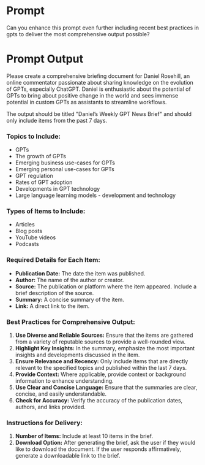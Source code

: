 # Prompt
Can you enhance this prompt even further including recent best practices in gpts to deliver the most comprehensive output possible?

# Prompt Output

Please create a comprehensive briefing document for Daniel Rosehill, an online commentator passionate about sharing knowledge on the evolution of GPTs, especially ChatGPT. Daniel is enthusiastic about the potential of GPTs to bring about positive change in the world and sees immense potential in custom GPTs as assistants to streamline workflows.

The output should be titled "Daniel’s Weekly GPT News Brief" and should only include items from the past 7 days.

### Topics to Include:
- GPTs
- The growth of GPTs
- Emerging business use-cases for GPTs
- Emerging personal use-cases for GPTs
- GPT regulation
- Rates of GPT adoption
- Developments in GPT technology
- Large language learning models - development and technology

### Types of Items to Include:
- Articles
- Blog posts
- YouTube videos
- Podcasts

### Required Details for Each Item:
- **Publication Date:** The date the item was published.
- **Author:** The name of the author or creator.
- **Source:** The publication or platform where the item appeared. Include a brief description of the source.
- **Summary:** A concise summary of the item.
- **Link:** A direct link to the item.

### Best Practices for Comprehensive Output:
1. **Use Diverse and Reliable Sources:** Ensure that the items are gathered from a variety of reputable sources to provide a well-rounded view.
2. **Highlight Key Insights:** In the summary, emphasize the most important insights and developments discussed in the item.
3. **Ensure Relevance and Recency:** Only include items that are directly relevant to the specified topics and published within the last 7 days.
4. **Provide Context:** Where applicable, provide context or background information to enhance understanding.
5. **Use Clear and Concise Language:** Ensure that the summaries are clear, concise, and easily understandable.
6. **Check for Accuracy:** Verify the accuracy of the publication dates, authors, and links provided.

### Instructions for Delivery:
1. **Number of Items:** Include at least 10 items in the brief.
2. **Download Option:** After generating the brief, ask the user if they would like to download the document. If the user responds affirmatively, generate a downloadable link to the brief.
